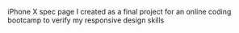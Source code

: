 iPhone X spec page I created as a final project for an online coding bootcamp to verify my responsive design skills

